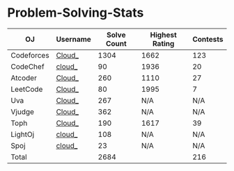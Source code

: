 # Problem-Solving-Stats
| OJ | Username | Solve Count | Highest Rating | Contests|
| -- | -------- | ----------- | --------------| -------|   
| Codeforces | [Cloud_](https://codeforces.com/profile/Cloud_) | 1304 | 1662 | 123 |
| CodeChef | [cloud_](https://www.codechef.com/users/cloud_) | 90 | 1936 | 20 |
| Atcoder | [Cloud_](https://atcoder.jp/users/Cloud_) | 260 | 1110 | 27 |
| LeetCode | [Cloud_](https://leetcode.com/Cloud_/) | 80 | 1995 | 7 |
| Uva | [Cloud_](https://uhunt.onlinejudge.org/id/1030580) | 267 | N/A | N/A |
| Vjudge | [Cloud_](https://vjudge.net/user/Cloud_) | 362 | N/A | N/A |
| Toph | [Cloud_](https://toph.co/u/Cloud_) | 190 | 1617 | 39 |
| LightOj | [cloud_](https://lightoj.com/user/cloud_) | 108 | N/A | N/A |
| Spoj | [cloud_](https://www.spoj.com/users/cloud_/) | 23 | N/A | N/A |
| Total | | 2684 | | 216 |
